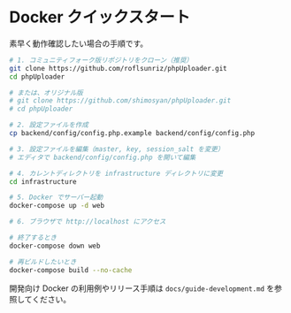 # Docker クイックスタート

素早く動作確認したい場合の手順です。

```bash
# 1. コミュニティフォーク版リポジトリをクローン（推奨）
git clone https://github.com/roflsunriz/phpUploader.git
cd phpUploader

# または、オリジナル版
# git clone https://github.com/shimosyan/phpUploader.git
# cd phpUploader

# 2. 設定ファイルを作成
cp backend/config/config.php.example backend/config/config.php

# 3. 設定ファイルを編集（master, key, session_salt を変更）
# エディタで backend/config/config.php を開いて編集

# 4. カレントディレクトリを infrastructure ディレクトリに変更
cd infrastructure

# 5. Docker でサーバー起動
docker-compose up -d web

# 6. ブラウザで http://localhost にアクセス

# 終了するとき
docker-compose down web

# 再ビルドしたいとき
docker-compose build --no-cache
```

開発向け Docker の利用例やリリース手順は `docs/guide-development.md` を参照してください。

